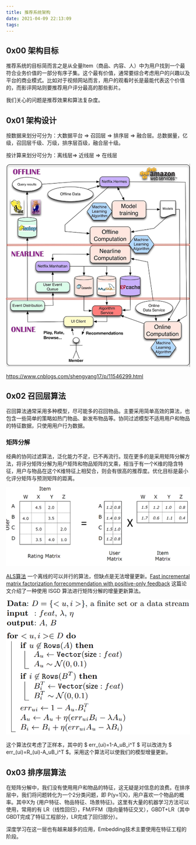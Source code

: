 ```yaml
---
title: 推荐系统架构
date: 2021-04-09 22:13:09
tags:
---
```



## 0x00 架构目标

推荐系统的目标简而言之是从全量Item（商品、内容、人）中为用户找到一个最符合业务价值的一部分有序子集。这个最有价值，通常要综合考虑用户的兴趣以及平台的商业模式。比如对于视频网站而言，用户的观看时长是最能代表这个价值的，而影评网站则要推荐用户评分最高的那些影片。

我们关心的问题是推荐效果和算法复杂度。

## 0x01 架构设计

按数据来划分可分为：大数据平台 => 召回层 => 排序层 => 融合层。总数据量，亿级，召回层千级、万级，排序层百级，融合层十级。

按计算来划分可分为：离线层=> 近线层 => 在线层

![](/img/recsys/netflix.jpeg)

https://www.cnblogs.com/shengyang17/p/11546299.html

## 0x02 召回层算法

召回算法通常采用多种模型，尽可能多的召回物品。主要采用简单高效的算法，也包含一些简单的策略如热门物品、新发布物品等。协同过滤模型不适用用户和物品的特征数据，只使用用户行为数据。

### 矩阵分解

经典的协同过滤算法，泛化能力不足，已不再流行。现在更多的是采用矩阵分解方法，将评分矩阵分解为用户矩阵和物品矩阵的叉乘，相当于有一个K维的隐含特征，用户与物品在这个K维特征上相契合，则会有很高的推荐度。优化目标是最小化评分矩阵与预测矩阵的距离。

![](/img/recsys/mf.png)

[ALS算法](https://antkillerfarm.github.io/ml/2016/12/29/Machine_Learning_16.html) 一个离线的可以并行的算法，但缺点是无法增量更新。[Fast incremental matrix factorization forrecommendation with positive-only feedback](https://asset-pdf.scinapse.io/prod/30495595/30495595.pdf) 这篇论文介绍了一种使用 ISGD 算法进行矩阵分解的增量更新算法。

![](/img/recsys/ISGD.png)

这个算法仅考虑了正样本，其中的 $ err_(ui)=1-A_uB_i^T $ 可以改进为 $ err_(ui)=R_(ui)-A_uB_i^T $。采用这个算法可以使我们的模型增量更新。

## 0x03 排序层算法

在矩阵分解中，我们没有使用用户和物品的特征，这无疑是对信息的浪费。在排序层中，我们将问题转化为一个2分类问题，即 P(y=1|X)，用户喜欢一个物品的概率。其中X为 {用户特征、物品特征、场景特征}。这里有大量的机器学习方法可以使用，常用的有 LR（线性回归），FM/FFM（隐向量特征交叉），GBDT+LR（其中GBDT完成了特征工程部分，LR完成了回归部分）。

深度学习在这一层也有越来越多的应用，Embedding技术主要使用在特征工程的阶段。